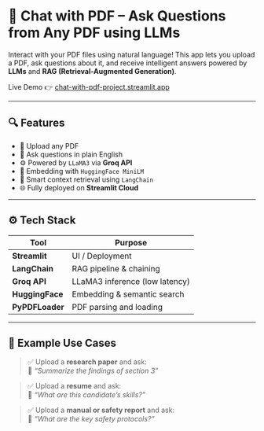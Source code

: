 # 📄 Chat with PDF – Ask Questions from Any PDF using LLMs

Interact with your PDF files using natural language! This app lets you upload a PDF, ask questions about it, and receive intelligent answers powered by **LLMs** and **RAG (Retrieval-Augmented Generation)**.

Live Demo 👉 [chat-with-pdf-project.streamlit.app](https://chat-with-pdf-project.streamlit.app)

---

## 🔍 Features

- 📎 Upload any PDF
- 💬 Ask questions in plain English
- ⚙️ Powered by `LLaMA3` via **Groq API**
- 🧠 Embedding with `HuggingFace MiniLM`
- 🔎 Smart context retrieval using `LangChain`
- 🌐 Fully deployed on **Streamlit Cloud**

---

## ⚙️ Tech Stack

| Tool           | Purpose                          |
|----------------|----------------------------------|
| **Streamlit**  | UI / Deployment                  |
| **LangChain**  | RAG pipeline & chaining          |
| **Groq API**   | LLaMA3 inference (low latency)   |
| **HuggingFace**| Embedding & semantic search      |
| **PyPDFLoader**| PDF parsing and loading          |

---

## 🧪 Example Use Cases

> ✅ Upload a **research paper** and ask:  
> 💬 _“Summarize the findings of section 3”_

> ✅ Upload a **resume** and ask:  
> 💬 _“What are this candidate’s skills?”_

> ✅ Upload a **manual or safety report** and ask:  
> 💬 _“What are the key safety protocols?”_
